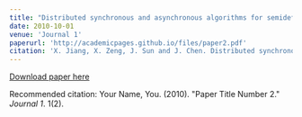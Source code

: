 ```yaml
---
title: "Distributed synchronous and asynchronous algorithms for semidefinite programming with diagonal constraints (Regular Paper)"
date: 2010-10-01
venue: 'Journal 1'
paperurl: 'http://academicpages.github.io/files/paper2.pdf'
citation: 'X. Jiang, X. Zeng, J. Sun and J. Chen. Distributed synchronous and asynchronous algorithms for semidefinite programming with diagonal constraints (Regular Paper). IEEE Transactions on Automatic Control, vol. 68, no. 2, pp. 1007-1022, Feb. 2023, doi: 10.1109/TAC.2022.3170529.'
---
```


[Download paper here](http://academicpages.github.io/files/paper2.pdf)

Recommended citation: Your Name, You. (2010). "Paper Title Number 2." <i>Journal 1</i>. 1(2).
